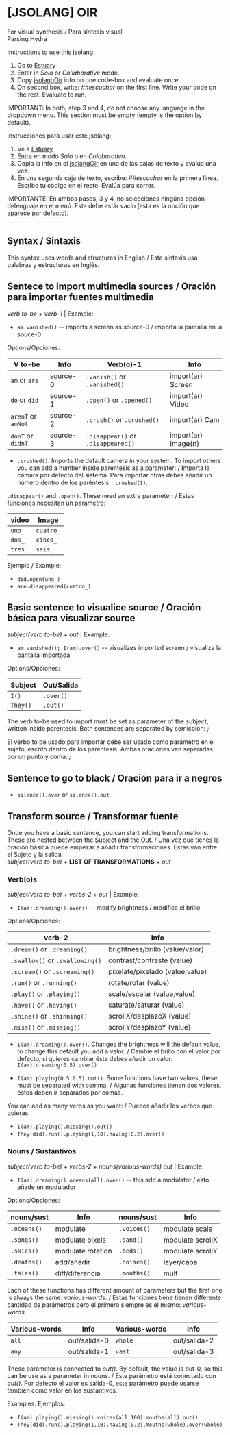 # [JSOLANG] OIR

For visual synthesis / Para síntesis visual  
Parsing Hydra  

Instructions to use this jsolang:
1. Go to [Estuary](https://estuary.mcmaster.ca/)
2. Enter in *Solo* or *Collaborative* mode.
3. Copy [jsolangOir](/esolangs/Oir/jsolangOir.peg) info on one code-box and evaluate once.
4. On second box, write: *##escuchar* on the first line. Write your code on the rest. Evaluate to run.

IMPORTANT: In both, step 3 and 4, do not choose any language in the dropdown menu. This section must be empty (empty is the option by default).  

Instrucciones para usar este jsolang:
1. Ve a [Estuary](https://estuary.mcmaster.ca/)
2. Entra en modo *Solo* o en *Colaborativo*.
3. Copia la info en el [jsolangOir](/esolangs/Oir/jsolangOir.peg) en una de las cajas de texto y evalúa una vez.
4. En una segunda caja de texto, escribe: *##escuchar* en la primera línea. Escribe tu código en el resto. Evalúa para correr.

IMPORTANTE: En ambos pasos, 3 y 4, no selecciones ningúna opción delenguaje en el menú. Este debe estár vacío (esta es la opción que aparece por defecto).  

____________________________________________

## Syntax / Sintaxis

This syntax uses words and structures in English / Esta sintaxis usa palabras y estructuras en Inglés.  


## Sentece to import multimedia sources / Oración para importar fuentes multimedia
*verb to-be* + *verb-1* | Example:  
+ `am.vanished()` -- imports a screen as source-0 / importa la pantalla en la souce-0

Options/Opciones:  

| V to-be            | Info      | Verb(o)-1                          | Info                |
| ------------------ | --------- | ---------------------------------- | ------------------- |
| `am` or `are`      | source-0  | `.vanish()` or `.vanished()`       | import(ar) Screen   |
| `do` or `did`      | source-1  | `.open()` or `.opened()`           | import(ar) Video    |
| `arenT` or `amNot` | source-2  | `.crush()` or `.crushed()`         | import(ar) Cam      |
| `donT` or `didnT`  | source-3  | `.disappear()` or `.disappeared()` | import(ar) Image(n) |

+ `.crushed()`. Imports the default camera in your system. To import others you can add a number inside parentesis as a parameter: / Importa la cámara por defecto del sistema. Para importar otras debes añadir un número dentro de los paréntesis: `.crushed(1)`.

`.disappear()` and `.open()`. These need an extra parameter: / Estas funciones necesitan un parametro:  

| video       | Image       |
| ----------- | ----------- |
| `uno_`      | `cuatro_`   |
| `dos_`      | `cinco_`    |
| `tres_`     | `seis_`     |

Ejemplo / Example:  
+ `did.open(uno_)`  
+ `are.disappeared(cuatro_)`

## Basic sentence to visualice source / Oración básica para visualizar source
*subject(verb to-be)* + *out* | Example:  
+ `am.vanished(); I(am).over()` -- visualizes imported screen / visualiza la pantalla importada  

Options/Opciones:  

| Subject   | Out/Salida  |
| --------- | ----------- |
| `I()`     | `.over()`   |
| `They()`  | `.out()`    |

The verb to-be used to import must be set as parameter of the subject, written inside parentesis. Both sentences are separated by semicolon: *;*  

El verbo to be usado para importar debe ser usado como parámetro en el sujeto, escrito dentro de los paréntesis. Ambas oraciones van separadas por un punto y coma: *;*  

## Sentence to go to black / Oración para ir a negros
+ `silence().over` or `silence().out`

## Transform source / Transformar fuente
Once you have a basic sentence, you can start adding transformations. These are nested between the Subject and the Out. / Una vez que tienes la oración básica puede empezar a añadir transformaciones. Estas van entre el Sujeto y la salida.  
*subject(verb to-be)* + **LIST OF TRANSFORMATIONS** + *out*

### Verb(o)s
*subject(verb to-be)* + *verbs-2* + *out* | Example:  
+ `I(am).dreaming().over()` -- modify brightness / modifica el brillo

Options/Opciones:

| verb-2                            | Info            |
| --------------------------------- | ---------------------------------- |
| `.dream()` or `.dreaming()`       | brightness/brillo (value/valor)    |
| `.swallow()` or `.swallowing()`   | contrast/contraste (value)         |
| `.scream()` or `.screaming()`     | pixelate/pixelado (value,value)    |
| `.run()` or `.running()`          | rotate/rotar (value)               |
| `.play()` or `.playing()`         | scale/escalar (value,value)        |
| `.have()` or `.having()`          | saturate/saturar (value)           |
| `.shine()` or `.shinning()`       | scrollX/desplazoX (value)          |
| `.miss()` or `.missing()`         | scrollY/desplazoY (value)          |

+ `I(am).dreaming().over()`. Changes the brightness will the default value, to change this default you add a valor. / Cambie el brillo con el valor por defecto, si quieres cambiar éste debes añadir un valor: `I(am).dreaming(0.5).over()`  

+ `I(am).playing(0.5,0.5).out()`. Some functions have two values, these must be separated with comma. / Algunas funciones tienen dos valores, éstos deben ir separados por comas.  

You can add as many verbs as you want: / Puedes añadir los verbos que quieras:  
+ `I(am).playing().missing().out()`
+ `They(did).run().playing(1,10).having(0.2).over()`

### Nouns / Sustantivos
*subject(verb to-be)* + *verbs-2* + *nouns(various-words)* *out* | Example:  
+ `I(am).dreaming().oceans(all).over()` -- this add a modulator / esto añade un modulador

Options/Opciones:  

| nouns/sust   | Info               | nouns/sust   | Info               |
| ------------ | ------------------ | ------------ | ------------------ |
| `.oceans()`  | modulate           | `.voices()`  | modulate scale     |
| `.songs()`   | modulate pixels    | `.sand()`    | modulate scrollX   |
| `.skies()`   | modulate rotation  | `.beds()`    | modulate scrollY   |
| `.deaths()`  | add/añadir         | `.noises()`  | layer/capa         |
| `.tales()`   | diff/diferencia    | `.mouths()`  | mult               |

Each of these functions has different amount of parameters but the first one is always the same: *various-words*. / Estas funciones tiene tienen differente cantidad de parámetros pero el primero siempre es el mismo: *various-words*  

| Various-words | Info          | Various-words | Info          |
| ------------- | ------------- | ------------- | ------------- |
| `all`         | out/salida-0  | `whole`       | out/salida-2  |
| `any`         | out/salida-1  | `vast`        | out/salida-3  |

These parameter is connected to *out()*. By default, the value is out-0, so this can be use as a parameter in nouns. / Este parámetro está conectado con  *out()*. Por defecto el valor es salida-0, este parámetro puede usarse también como valor en los sustantivos.  

Examples: Ejemplos:
+ `I(am).playing().missing().voices(all,100).mouths(all).out()`
+ `They(did).run().playing(1,10).having(0.2).mouths(whole).over(whole)`
